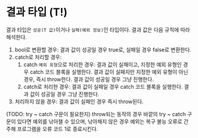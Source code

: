 # 결과 타입 (T!)

결과 타입은 `성공(T 값)`이거나 `실패(예외 정보)`인 타입이다. 결과 값은 다음 규칙에 따라 해석한다.

1. bool로 변환할 경우:
    결과 값이 성공일 경우 true로, 실패일 경우 false로 변환한다.
3. catch로 처리할 경우:
    1. catch `예외 유형`으로 처리한 경우:
        결과 값이 실패이고, 지정한 예외 유형인 경우 catch 코드 블록을 실행한다.
        결과 값이 실패지만 지정한 예외 유형이 아닌 경우, 즉시 throw한다.
        결과 값이 성공일 경우 그냥 진행한다.
    2. catch로 처리한 경우:
        결과 값이 실패일 경우 catch 코드 블록을 실행한다.
        결과 값이 성공일 경우 그냥 진행한다.
4. 처리하지 않을 경우:
    결과 값이 실패인 경우 즉시 throw된다.

(TODO: try ~ catch 구문이 필요한지)
throw되는 동작의 경우 바깥의 try ~ catch 구문이 있다면 예외를 낚아챌 수 있으며,
낚아채지 않은 경우 예외는 복구 불능 오류로 간주해 프로그램을 오류 코드 1로 종료시킨다.
